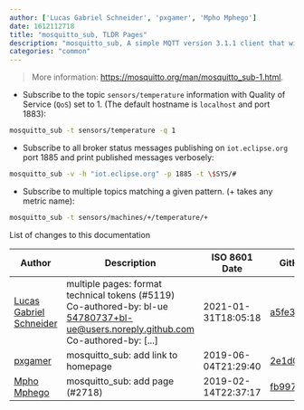 ```yaml
---
author: ['Lucas Gabriel Schneider', 'pxgamer', 'Mpho Mphego']
date: 1612112718
title: "mosquitto_sub, TLDR Pages"
description: "mosquitto_sub, A simple MQTT version 3.1.1 client that will subscribe to topics and print the messages that it receives."
categories: "common"
---
```

> More information: <https://mosquitto.org/man/mosquitto_sub-1.html>.

- Subscribe to the topic `sensors/temperature` information with Quality of Service (`QoS`) set to 1. (The default hostname is `localhost` and port 1883):

```bash
mosquitto_sub -t sensors/temperature -q 1
```

- Subscribe to all broker status messages publishing on `iot.eclipse.org` port 1885 and print published messages verbosely:

```bash
mosquitto_sub -v -h "iot.eclipse.org" -p 1885 -t \$SYS/#
```

- Subscribe to multiple topics matching a given pattern. (+ takes any metric name):

```bash
mosquitto_sub -t sensors/machines/+/temperature/+
```
List of changes to this documentation


Author | Description | ISO 8601 Date | GitHub link
------|-----|-----|-----
[Lucas Gabriel Schneider](mailto:casdpa@gmail.com) | multiple pages: format technical tokens (#5119) Co-authored-by: bl-ue <54780737+bl-ue@users.noreply.github.com> Co-authored-by: [...] | 2021-01-31T18:05:18 | [a5fe31bc47ae](https://github.com/tldr-pages/tldr/commit/a5fe31bc47aece3efa5e66b52b3cf384f27d5d72)
[pxgamer](mailto:owzie123@gmail.com) | mosquitto_sub: add link to homepage | 2019-06-04T21:29:40 | [2e1d0abf33fa](https://github.com/tldr-pages/tldr/commit/2e1d0abf33fa4d36f1809165a22b70c66c1aa0a9)
[Mpho Mphego](mailto:mmphego@ska.ac.za) | mosquitto_sub: add page (#2718) | 2019-02-14T22:37:17 | [fb9970921156](https://github.com/tldr-pages/tldr/commit/fb997092115642bc3ac796da3f60ca5ea450a2a8)

